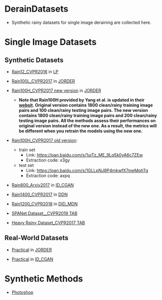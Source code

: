 # DerainDatasets
  * Synthetic rainy datasets for single image deraining are collected here.

# Single Image Datasets
## Synthetic Datasets

  * [Rain12_CVPR2016](http://yu-li.github.io/paper/li_cvpr16_rain.zip) in [LP](https://ieeexplore.ieee.org/document/7780668/)
  
  * [Rain100L_CVPR2017](http://www.icst.pku.edu.cn/struct/Projects/joint_rain_removal.html) in [JORDER](http://openaccess.thecvf.com/content_cvpr_2017/papers/Yang_Deep_Joint_Rain_CVPR_2017_paper.pdf)
  
  * [Rain100H_CVPR2017 new version](http://www.icst.pku.edu.cn/struct/Projects/joint_rain_removal.html) in [JORDER](http://openaccess.thecvf.com/content_cvpr_2017/papers/Yang_Deep_Joint_Rain_CVPR_2017_paper.pdf)
    * **Note that Rain100H provided by Yang et al. is updated in their [websit](http://www.icst.pku.edu.cn/struct/Projects/joint_rain_removal.html). Original version contains 1800 clean/rainy training image pairs and 100 clean/rainy testing image pairs. The new version contains 1800 clean/rainy training image pairs and 200 clean/rainy testing image pairs. All the methods assess their performances on original version instead of the new one. As a result, the metrics will be different when you retrain the models using the new one.**
  
  * [Rain100H_CVPR2017 old version]():
    * train set
      * Link: https://pan.baidu.com/s/1uiTz_ME_9Lq5k0yA6c7ZEw 
      * Extraction code: x3gy
    * test set
      * Link: https://pan.baidu.com/s/1GLLpNJ8P4mkwfX7meMphTg
      * Extraction code: axpq
   
  * [Rain800_Arxiv2017](https://github.com/hezhangsprinter/ID-CGAN) in [ID_CGAN](https://arxiv.org/abs/1701.05957)
  
  * [Rain1400_CVPR2017](https://xueyangfu.github.io/projects/cvpr2017.html) in [DDN](http://openaccess.thecvf.com/content_cvpr_2017/papers/Fu_Removing_Rain_From_CVPR_2017_paper.pdf)
  
  * [Rain1200_CVPR2018](https://github.com/hezhangsprinter/DID-MDN) in [DID_MDN](https://arxiv.org/abs/1802.07412)

  * [SPANet Dataset__CVPR2019 TAB]()
  
  * [Heavy Rainy Dataset_CVPR2017 TAB]()

## Real-World Datasets

  * [Practical](http://www.icst.pku.edu.cn/struct/Projects/joint_rain_removal.html) in [JORDER](http://openaccess.thecvf.com/content_cvpr_2017/papers/Yang_Deep_Joint_Rain_CVPR_2017_paper.pdf)
  
  * [Practical](https://github.com/hezhangsprinter/ID-CGAN) in [ID_CGAN](https://arxiv.org/abs/1701.05957)

# Synthetic Methods

  * [Photoshop](https://www.photoshopessentials.com/photo-effects/rain/)
